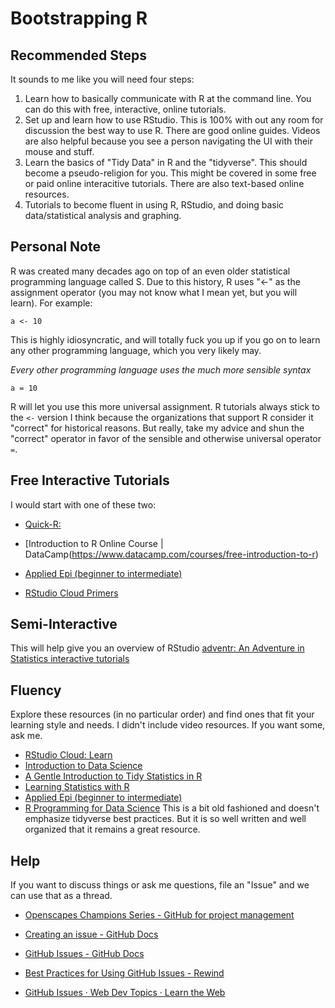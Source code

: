 # Bootstrapping R
## Recommended Steps
It sounds to me like you will need four steps:
1. Learn how to basically communicate with R at the command line. You can do this with free, interactive, online tutorials.
2. Set up and learn how to use RStudio. This is 100% with out any room for discussion the best way to use R. There are good online guides. Videos are also helpful because you see a person navigating the UI with their mouse and stuff.
3. Learn the basics of "Tidy Data" in R and the "tidyverse". This should become a pseudo-religion for you.
  This might be covered in some free or paid online interacitive tutorials. There are also text-based online resources.
4. Tutorials to become fluent in using R, RStudio, and doing basic data/statistical analysis and graphing.

## Personal Note
R was created many decades ago on top of an even older statistical programming language called S. Due to this history, R uses "<-" as the assignment operator (you may not know what I mean yet, but you will learn). For example:

```
a <- 10
```

This is highly idiosyncratic, and will totally fuck you up if you go on to learn any other programming language, which you very likely may. 

_Every other programming language uses the much more sensible syntax_

```
a = 10
```

R will let you use this more universal assignment. R tutorials always stick to the `<-` version I think because the organizations that support R consider it "correct" for historical reasons. But really, take my advice and shun the "correct" operator in favor of the sensible and otherwise universal operator `=`.

## Free Interactive Tutorials
I would start with one of these two:

- [Quick-R:](https://www.statmethods.net/)

- [Introduction to R Online Course | DataCamp(https://www.datacamp.com/courses/free-introduction-to-r)

- [Applied Epi (beginner to intermediate)](https://appliedepi.org/tutorial/#our-free-self-paced-r-tutorial-series)

- [RStudio Cloud Primers](https://rstudio.cloud/learn/primers)

## Semi-Interactive
This will help give you an overview of RStudio
[adventr: An Adventure in Statistics interactive tutorials](http://milton-the-cat.rocks/home/adventr.html)

## Fluency
Explore these resources (in no particular order) and find ones that fit your learning style and needs. I didn't include video resources. If you want some, ask me.
- [RStudio Cloud: Learn](https://education.rstudio.com/learn/beginner/)
- [Introduction to Data Science](https://rafalab.github.io/dsbook)
- [A Gentle Introduction to Tidy Statistics in R](https://www.rstudio.com/resources/webinars/a-gentle-introduction-to-tidy-statistics-in-r/)
- [Learning Statistics with R](https://learningstatisticswithr.com/)
- [Applied Epi (beginner to intermediate)](https://appliedepi.org/tutorial/#our-free-self-paced-r-tutorial-series)
- [R Programming for Data Science](https://bookdown.org/rdpeng/rprogdatascience/)
  This is a bit old fashioned and doesn't emphasize tidyverse best practices. But it is so well written and well organized that it remains a great resource.
  
## Help
If you want to discuss things or ask me questions, file an "Issue" and we can use that as a thread.
- [Openscapes Champions Series - GitHub for project management](https://openscapes.github.io/series/core-lessons/github/github-issues.html)

- [Creating an issue - GitHub Docs](https://docs.github.com/en/issues/tracking-your-work-with-issues/creating-an-issue)

- [GitHub Issues - GitHub Docs](https://docs.github.com/en/issues)

- [Best Practices for Using GitHub Issues - Rewind](https://rewind.com/blog/best-practices-for-using-github-issues/)

- [GitHub Issues · Web Dev Topics · Learn the Web](https://learn-the-web.algonquindesign.ca/topics/github-issues/)


